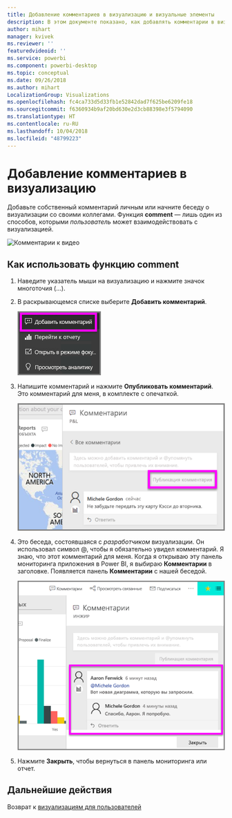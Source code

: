 ```yaml
---
title: Добавление комментариев в визуализацию и визуальные элементы
description: В этом документе показано, как добавлять комментарии в визуальный элемент и использовать комментарии для обмена мнениями о визуальном элементе.
author: mihart
manager: kvivek
ms.reviewer: ''
featuredvideoid: ''
ms.service: powerbi
ms.component: powerbi-desktop
ms.topic: conceptual
ms.date: 09/26/2018
ms.author: mihart
LocalizationGroup: Visualizations
ms.openlocfilehash: fc4ca733d5d33fb1e52842dad7f625be6209fe18
ms.sourcegitcommit: f6360934b9af20bd630e2d3cb88398e3f5794090
ms.translationtype: HT
ms.contentlocale: ru-RU
ms.lasthandoff: 10/04/2018
ms.locfileid: "48799223"
---
```

# <a name="add-comments-to-a-visualization"></a>Добавление комментариев в визуализацию
Добавьте собственный комментарий личным или начните беседу о визуализации со своими коллегами. Функция **comment** — лишь один из способов, которыми *пользователь* может взаимодействовать с визуализацией. 

![Комментарии к видео](media/end-user-comment/comment.gif)

## <a name="how-to-use-the-comment-feature"></a>Как использовать функцию comment

1. Наведите указатель мыши на визуализацию и нажмите значок многоточия (...).    
2. В раскрывающемся списке выберите **Добавить комментарий**.

    ![Добавление комментария — оптимальный выбор](media/end-user-comment/power-bi-comment.png)  

3.  Напишите комментарий и нажмите **Опубликовать комментарий**. Это комментарий для меня, в комплекте с опечаткой.

    ![Добавление комментария для себя](media/end-user-comment/power-bi-comment-self2.png)  

4. Это беседа, состоявшаяся с *разработчиком* визуализации. Он использовал символ @, чтобы я обязательно увидел комментарий. Я знаю, что этот комментарий для меня. Когда я открываю эту панель мониторинга приложения в Power BI, я выбираю **Комментарии** в заголовке. Появляется панель **Комментарии** с нашей беседой. 

    ![Добавление упоминания комментария](media/end-user-comment/power-bi-comment-mention.png)  


5. Нажмите **Закрыть**, чтобы вернуться в панель мониторинга или отчет.

## <a name="next-steps"></a>Дальнейшие действия
Возврат к [визуализациям для пользователей](end-user-visualizations.md)    
<!--[Select a visualization to open a report](end-user-open-report.md)-->